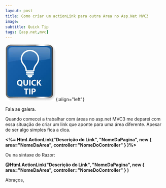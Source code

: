 ```yaml
---
layout: post
title: Como criar um actionLink para outra Area no Asp.Net MVC3
image:
subtitle: Quick Tip
tags: [asp.net,mvc]
---
```



![Quick tip](/img/posts/quicktip.jpg){:align="left"}

Fala ae galera.

Quando comecei a trabalhar com áreas no asp.net MVC3 me deparei com essa situação de criar um link que aponte para uma área diferente.
Apesar de ser algo simples fica a dica.

**<%= Html.ActionLink("Descrição do Link", "NomeDaPagina", new { area="NomeDaArea", controller="NomeDoController" } )%>**

Ou na sintaxe do Razor:

**@Html.ActionLink("Descrição do Link", "NomeDaPagina", new { area="NomeDaArea", controller="NomeDoController" } )**



Abraços,
